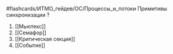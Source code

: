 #flashcards/ИТМО_гейдев/ОС/Процессы_и_потоки 
Примитивы синхронизации
?
1. [[Мьютекс]]
2. [[Семафор]]
3. [[Критическая секция]]
4. [[Событие]]